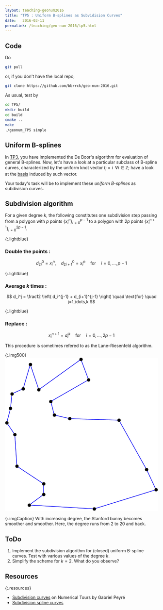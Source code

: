 ```yaml
---
layout: teaching-geonum2016
title: "TP5 : Uniform B-splines as Subvidision Curves"
date:   2016-03-11
permalink: /teaching/geo-num-2016/tp5.html
---
```


## Code
Do
```bash
git pull
```
or, if you don't have the local repo,
```bash
git clone https://github.com/bbrrck/geo-num-2016.git
```
As usual, test by
```bash
cd TP5/
mkdir build
cd build
cmake ..
make
./geonum_TP5 simple
```

## Uniform B-splines
In [TP3](/teaching/geo-num-2016/tp3.html), you have implemented the De Boor's algorithm for evaluation of general B-splines.
Now, let's have a look at a particular subclass of B-spline curves, characterized by the uniform knot vector $t_i = i \; \; \forall i \in \mathbb Z$;
have a look at the [basis](tp3.html#uniform_bspline_basis) induced by such vector.

Your today's task will be to implement these *uniform B-splines* as subdivision curves.

## Subdivision algorithm
For a given degree $k$, the following constitutes one subdivision step
passing from a polygon with $p$ points
    $\left\lbrace x_i^n \right\rbrace_{i=0}^{p-1}$
to a polygon with $2p$ points
    $\left\lbrace x_i^{n+1} \right\rbrace_{i=0}^{2p-1}$.

{:.lightblue}
### Double the points :

$$
d_{2i}^0 = x_i^n, \quad d_{2i+1}^0 = x_i^n  \quad \text{for} \quad i=0,\dots,p-1
$$

{:.lightblue}
### Average $k$ times :

$$
d_i^j = \frac12 \left( d_i^{j-1} + d_{i+1}^{j-1} \right) \quad \text{for} \quad j=1,\dots,k
$$

{:.lightblue}
### Replace :

$$
x_i^{n+1} = d_i^k  \quad \text{for} \quad i=0,\dots,2p-1
$$


This procedure is sometimes refered to as the Lane–Riesenfeld algorithm.

{:.img500}
![bunny](/assets/geo-num-2016/uniform_bunny.gif)

{:.imgCaption}
With increasing degree, the Stanford bunny becomes smoother and smoother. Here, the degree runs from 2 to 20 and back.


## ToDo
1. Implement the subdivision algorithm for (closed) uniform B-spline curves. Test with various values of the degree $k$.
2. Simplify the scheme for $k=2$. What do you observe?

## Resources

{:.resources}
* [Subdivision curves](http://www.numerical-tours.com/matlab/meshwav_1_subdivision_curves/) on Numerical Tours by Gabriel Peyré
* [Subdivision spline curves](https://www.ibiblio.org/e-notes/Splines/subdivision.html)
